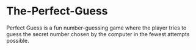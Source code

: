 # The-Perfect-Guess

Perfect Guess is a fun number-guessing game where the player tries to guess the secret number chosen by the computer in the fewest attempts possible.
